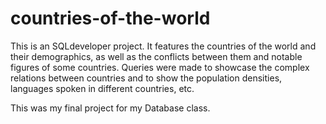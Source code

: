# countries-of-the-world
This is an SQLdeveloper project. It features the countries of the world and their demographics, as well as the conflicts between them and notable figures of some countries. 
Queries were made to showcase the complex relations between countries and to show the population densities, languages spoken in different countries, etc.

This was my final project for my Database class.
